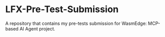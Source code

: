 # LFX-Pre-Test-Submission
A repository that contains my pre-tests submission for WasmEdge: MCP-based AI Agent project.
